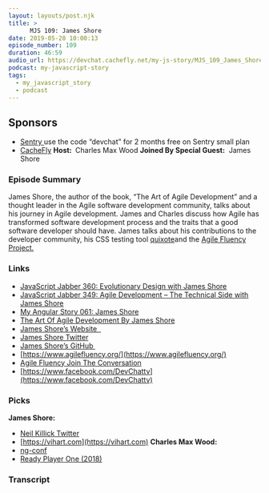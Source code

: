 ```yaml
---
layout: layouts/post.njk
title: >
      MJS 109: James Shore
date: 2019-05-28 10:00:13
episode_number: 109
duration: 46:59
audio_url: https://devchat.cachefly.net/my-js-story/MJS_109_James_Shore.mp3
podcast: my-javascript-story
tags: 
  - my_javascript_story
  - podcast
---
```


## **Sponsors**

- [Sentry&nbsp;](https://sentry.io/)use the code “devchat” for 2 months free on Sentry small plan
- [CacheFly](https://www.cachefly.com/)
**Host:&nbsp;** Charles Max Wood **Joined By Special Guest:** &nbsp;James Shore
### **Episode Summary**
James Shore, the author of the book, “The Art of Agile Development” and a thought leader in the Agile software development community, talks about his journey in Agile development. James and Charles discuss how Agile has transformed software development process and the traits that a good software developer should have. James talks about his contributions to the developer community, his CSS testing tool [quixote](https://github.com/jamesshore/quixote)and the [Agile Fluency Project.](https://www.agilefluency.org/)
### **Links**

- <u><a href="https://devchat.tv/js-jabber/jsj-360-evolutionary-design-with-james-shore/">JavaScript Jabber 360: Evolutionary Design with James Shore</a></u>
- <u><a href="https://devchat.tv/js-jabber/jsj-349-agile-development-the-technical-side-with-james-shore/">JavaScript Jabber 349: Agile Development – The Technical Side with James Shore</a> </u>
- <u><a href="https://devchat.tv/my-angular-story/mas-061-james-shore/">My Angular Story 061: James Shore</a> </u>
- [The Art Of Agile Development By James Shore](https://www.amazon.com/Art-Agile-Development-Pragmatic-Software-ebook/dp/B00F8QCK0E/ref=mt_kindle?_encoding=UTF8&me=&qid=1541462025)
- [James Shore’s Website&nbsp;&nbsp;](https://www.jamesshore.com/)
- [James Shore Twitter](https://twitter.com/jamesshore?lang=en)
- [James Shore’s GitHub&nbsp;](https://github.com/jamesshore)
- [https://www.agilefluency.org/](https://www.agilefluency.org/)
- [Agile Fluency Join The Conversation](https://www.agilefluency.org/contact.php)
- [https://www.facebook.com/DevChattv](https://www.facebook.com/DevChattv)

### **Picks**
 **James Shore:**
- [Neil Killick Twitter](https://twitter.com/neil_killick)
- [https://vihart.com](https://vihart.com)
**Charles Max Wood:**
- [ng-conf](https://www.ng-conf.org/)
- [Ready Player One (2018)](https://www.imdb.com/title/tt1677720/fullcredits)
&nbsp;

### Transcript


